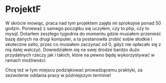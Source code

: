 # ProjektF

W skrócie mowiąc, praca nad tym projektem zajęła mi sprokojnie ponad 50 godzin. Ponieważ z samego początku się uczyłem, czy to php, czy to mysql. Dotarłem zeszłego tygodnia do momentu gdzie musiałem przenieść bazę danych na drugi komputer, a ta postanowiła zrobić sobie słodkie i skuteczne salto, przez co musiałem zaczynać od 0, gdyż nie opłacało się z nią dalej walczyć. Dowiedziałem się na swej drodze bardzo dużo przydatnych rzeczy jak i takich, które na pewno będę wykorzystywać w ramach możliwości.

Chcę też w tym miejscu podziękować prowadzącemu praktyki, za zezwolenie oddania pracy w późniejszym terminie!
